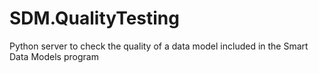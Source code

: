 # SDM.QualityTesting
Python server to check the quality of a data model included in the Smart Data Models program
